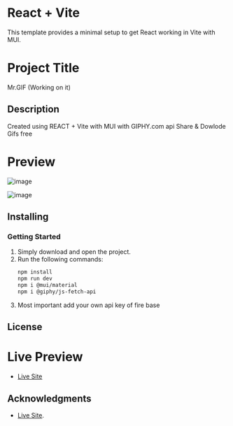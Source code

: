 # React + Vite

This template provides a minimal setup to get React working in Vite with MUI.
# Project Title
Mr.GIF (Working on it)

## Description
Created using REACT + Vite with MUI with GIPHY.com api
Share & Dowlode Gifs free
# Preview
![image](https://github.com/user-attachments/assets/c5451833-d05e-4adc-aa64-abb585d790f6)


![image](https://github.com/user-attachments/assets/13dd49b7-47bf-40bb-b18d-003ca038c175)



## Installing
### Getting Started
1. Simply download and open the project.
2. Run the following commands:
   ```bash
   npm install
   npm run dev
   npm i @mui/material
   npm i @giphy/js-fetch-api  
   
3. Most important add your own api key of fire base
## License

# Live Preview
* [Live Site](https://mr-gif.netlify.app/)

## Acknowledgments
* [Live Site](https://mr-gif.netlify.app/).  
